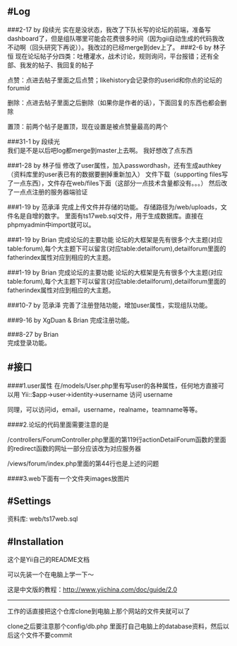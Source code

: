 
#Log
--------------------
###2-17 by 段续光
实在是没状态，我改了下队长写的论坛的前端，准备写dashboard了，但是组队哪里可能会花费很多时间（因为gii自动生成的代码我改不动啊（回头研究下再说））。我改过的已经merge到dev上了。
###2-6 by 林子恒
现在论坛帖子分四类：吐槽灌水，战术讨论，规则询问，平台报错；还有全部、我发的帖子、我回复的帖子

点赞：点进去帖子里面之后点赞；likehistory会记录你的userid和你点的论坛的forumid

删除：点进去帖子里面之后删除（如果你是作者的话），下面回复的东西也都会删除

置顶：前两个帖子是置顶，现在设置是被点赞量最高的两个

###31-1 by 段续光	
我们是不是以后吧log都merge到master上去啊。
我好想改了点东西

###1-28 by 林子恒
修改了user属性，加入passwordhash，还有生成authkey（资料库里的user表已有的数据要删掉重新加入）
文件下载（supporting files写了一点东西），文件存在web/files下面（这部分一点技术含量都没有。。。）
然后改了一点点注册的服务器端验证

###1-19 by 范承泽
完成上传文件并存储的功能。
存储路径为/web/uploads，文件名是自增的数字。
里面有ts17web.sql文件，用于生成数据库。直接在phpmyadmin中import就可以。

###1-19 by Brian
完成论坛的主要功能
论坛的大框架是先有很多个大主题(对应table:forum),每个大主题下可以留言(对应table:detailforum),detailforum里面的fatherindex属性对应到相应的大主题。

###1-19 by Brian
完成论坛的主要功能
论坛的大框架是先有很多个大主题(对应table:forum),每个大主题下可以留言(对应table:detailforum),detailforum里面的fatherindex属性对应到相应的大主题。

###10-7 by 范承泽
完善了注册登陆功能，增加user属性，实现组队功能。

###9-16 by XgDuan & Brian
完成注册功能。

###8-27 by Brian  
完成登录功能。


#接口
--------------------
####1.user属性
在/models/User.php里有写user的各种属性，任何地方直接可以用 Yii::$app->user->identity->username 访问 username

同理，可以访问id，email，username，realname，teamname等等。

####2.论坛的代码里面需要注意的是

/controllers/ForumController.php里面的第119行actionDetailForum函数的里面的redirect函数的网址一部分应该改为对应服务器

/views/forum/index.php里面的第44行也是上述的问题

####3.web下面有一个文件夹images放图片


#Settings
--------------------
资料库: web/ts17web.sql


#Installation
-----------------
这个是Yii自己的README文档

可以先装一个在电脑上学一下～

这是中文版的教程：http://www.yiichina.com/doc/guide/2.0

-----------------
工作的话直接把这个仓库clone到电脑上那个网站的文件夹就可以了

clone之后要注意那个config/db.php 里面打自己电脑上的database资料，然后以后这个文件不要commit
